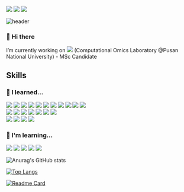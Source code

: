 <a href="https://www.instagram.com/do.hyen28/" target="_blank"><img src="https://img.shields.io/badge/do.hyen28-E4405F?style=flat&logo=instagram&logoColor=FFFFFF"/></a>
<a href="hdh1028@pusan.ac.kr" target="_blank"><img src="https://img.shields.io/badge/hdh1028@pusan.ac.kr-EA4335?style=flat&logo=Gmail&logoColor=FFFFFF"/></a>
<a href="hdh1028@naver.com" target="_blank"><img src="https://img.shields.io/badge/hdh1028@naver.com-03C75A?style=flat&logo=Naver&logoColor=FFFFFF"/></a>

![header](https://capsule-render.vercel.app/api?type=transparent&color=auto&height=300&section=header&text=Welcome%20to%20Dohyun's%20Github!&animation=fadeIn&fontSize=60)

### 🍑 Hi there 
I’m currently working on <a href="https://pnucolab.com/" target="_blank"><img src="https://img.shields.io/badge/pnucolab-F9AB00?style=flat"/></a>
 (Computational Omics Laboratory @Pusan National University) - MSc Candidate

## Skills
### 📖 I learned...
<a target="_blank"><img src="https://img.shields.io/badge/Python-3776AB?style=flat&logo=Python&logoColor=FFFFFF"/></a>
<a target="_blank"><img src="https://img.shields.io/badge/JavaScript-F7DF1E?style=flat&logo=JavaScript&logoColor=FFFFFF"/></a>
<a target="_blank"><img src="https://img.shields.io/badge/Java-000000?style=flat&logo=OpenJDK&logoColor=FFFFFF"/></a>
<a target="_blank"><img src="https://img.shields.io/badge/html5-E34F26?style=flat&logo=html5&logoColor=FFFFFF"/></a>
<a target="_blank"><img src="https://img.shields.io/badge/css3-1572B6?style=flat&logo=css3&logoColor=FFFFFF"/></a>
<a target="_blank"><img src="https://img.shields.io/badge/svelte-FF3E00?style=flat&logo=svelte&logoColor=FFFFFF"/></a>
<a target="_blank"><img src="https://img.shields.io/badge/R-276DC3?style=flat&logo=R&logoColor=FFFFFF"/></a>
<a target="_blank"><img src="https://img.shields.io/badge/MATLAB-071D49?style=flat"/></a>
<a target="_blank"><img src="https://img.shields.io/badge/csharp-512BD4?style=flat&logo=csharp&logoColor=FFFFFF"/></a>
<a target="_blank"><img src="https://img.shields.io/badge/mysql-4479A1?style=flat&logo=mysql&logoColor=FFFFFF"/></a>
<a target="_blank"><img src="https://img.shields.io/badge/starUML-5C2D91?style=flat"/></a>
<br>
<a target="_blank"><img src="https://img.shields.io/badge/googlecolab-F9AB00?style=flat&logo=googlecolab&logoColor=FFFFFF"/></a>
<a target="_blank"><img src="https://img.shields.io/badge/github-000000?style=flat&logo=github&logoColor=FFFFFF"/></a>
<a target="_blank"><img src="https://img.shields.io/badge/git-F05032?style=flat&logo=git&logoColor=FFFFFF"/></a>
<a target="_blank"><img src="https://img.shields.io/badge/visualstudiocode-007ACC?style=flat&logo=visualstudiocode&logoColor=FFFFFF"/></a>
<a target="_blank"><img src="https://img.shields.io/badge/linux-FCC624?style=flat&logo=linux&logoColor=FFFFFF"/></a>
<a target="_blank"><img src="https://img.shields.io/badge/ubuntu-E95420?style=flat&logo=ubuntu&logoColor=FFFFFF"/></a>
<a target="_blank"><img src="https://img.shields.io/badge/anaconda-44A833?style=flat&logo=anaconda&logoColor=FFFFFF"/></a>
<br>
<a target="_blank"><img src="https://img.shields.io/badge/adobephotoshop-31A8FF?style=flat&logo=adobephotoshop&logoColor=FFFFFF"/></a>
<a target="_blank"><img src="https://img.shields.io/badge/adobeillustrator-FF9A00?style=flat&logo=adobeillustrator&logoColor=FFFFFF"/></a>
<a target="_blank"><img src="https://img.shields.io/badge/clipstudio-A8B9CC?style=flat"/></a>
<a target="_blank"><img src="https://img.shields.io/badge/figma-F24E1E?style=flat&logo=figma&logoColor=FFFFFF"/></a>
<br>

### 📖 I'm learning...
<a target="_blank"><img src="https://img.shields.io/badge/ruby-CC342D?style=flat&logo=ruby&logoColor=FFFFFF"/></a>
<a target="_blank"><img src="https://img.shields.io/badge/jekyll-CC0000?style=flat&logo=jekyll&logoColor=FFFFFF"/></a>
<a target="_blank"><img src="https://img.shields.io/badge/bootstrap-7952B3?style=flat&logo=bootstrap&logoColor=FFFFFF"/></a>
<a target="_blank"><img src="https://img.shields.io/badge/django-092E20?style=flat&logo=django&logoColor=FFFFFF"/></a>
<a target="_blank"><img src="https://img.shields.io/badge/unity-000000?style=flat&logo=unity&logoColor=FFFFFF"/></a>
<br>

![Anurag's GitHub stats](https://github-readme-stats.vercel.app/api?username=HwangDoHyun28&theme=rose_pine&show_icons=true)

[![Top Langs](https://github-readme-stats.vercel.app/api/top-langs/?username=HwangDoHyun28&layout=donut&theme=rose_pine)](https://github.com/HwangDoHyun28) 

[![Readme Card](https://github-readme-stats.vercel.app/api/pin/?username=HwangDoHyun28&repo=new-genes/new-genes.github.io)](https://github.com/new-genes/new-genes.github.io)
<!--
**HwangDoHyun28/HwangDoHyun28** is a ✨ _special_ ✨ repository because its `README.md` (this file) appears on your GitHub profile.

Here are some ideas to get you started:

- 🔭 I’m currently working on ...
- 🌱 I’m currently learning ...
- 👯 I’m looking to collaborate on ...
- 🤔 I’m looking for help with ...
- 💬 Ask me about ...
- 📫 How to reach me: ...
- 😄 Pronouns: ...
- ⚡ Fun fact: ...
-->
